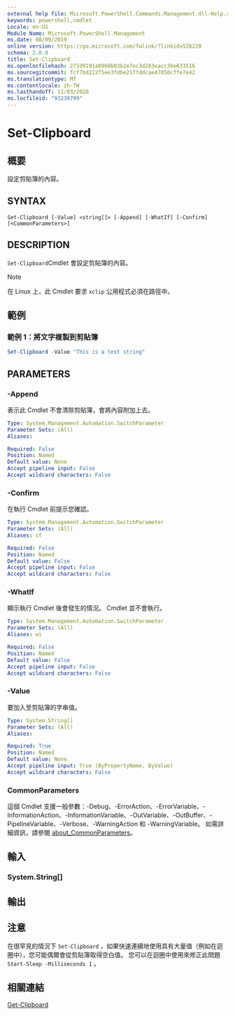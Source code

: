 ```yaml
---
external help file: Microsoft.PowerShell.Commands.Management.dll-Help.xml
keywords: powershell,cmdlet
Locale: en-US
Module Name: Microsoft.PowerShell.Management
ms.date: 08/09/2019
online version: https://go.microsoft.com/fwlink/?linkid=526220
schema: 2.0.0
title: Set-Clipboard
ms.openlocfilehash: 271d9191a0968b03b1e7ec3d283eacc36e633516
ms.sourcegitcommit: fcf7bd222f5ee3fdbe21ffddcae47050cffe7e42
ms.translationtype: MT
ms.contentlocale: zh-TW
ms.lasthandoff: 11/03/2020
ms.locfileid: "93239799"
---
```

# Set-Clipboard

## 概要
設定剪貼簿的內容。

## SYNTAX

```
Set-Clipboard [-Value] <string[]> [-Append] [-WhatIf] [-Confirm] [<CommonParameters>]
```

## DESCRIPTION

`Set-Clipboard`Cmdlet 會設定剪貼簿的內容。

> [!NOTE]
> 在 Linux 上，此 Cmdlet 要求 `xclip` 公用程式必須在路徑中。

## 範例

### 範例 1：將文字複製到剪貼簿

```powershell
Set-Clipboard -Value "This is a test string"
```

## PARAMETERS

### -Append

表示此 Cmdlet 不會清除剪貼簿，會將內容附加上去。

```yaml
Type: System.Management.Automation.SwitchParameter
Parameter Sets: (All)
Aliases:

Required: False
Position: Named
Default value: None
Accept pipeline input: False
Accept wildcard characters: False
```

### -Confirm

在執行 Cmdlet 前提示您確認。

```yaml
Type: System.Management.Automation.SwitchParameter
Parameter Sets: (All)
Aliases: cf

Required: False
Position: Named
Default value: False
Accept pipeline input: False
Accept wildcard characters: False
```

### -WhatIf

顯示執行 Cmdlet 後會發生的情況。 Cmdlet 並不會執行。

```yaml
Type: System.Management.Automation.SwitchParameter
Parameter Sets: (All)
Aliases: wi

Required: False
Position: Named
Default value: False
Accept pipeline input: False
Accept wildcard characters: False
```

### -Value

要加入至剪貼簿的字串值。

```yaml
Type: System.String[]
Parameter Sets: (All)
Aliases:

Required: True
Position: Named
Default value: None
Accept pipeline input: True (ByPropertyName, ByValue)
Accept wildcard characters: False
```

### CommonParameters

這個 Cmdlet 支援一般參數：-Debug、-ErrorAction、-ErrorVariable、-InformationAction、-InformationVariable、-OutVariable、-OutBuffer、-PipelineVariable、-Verbose、-WarningAction 和 -WarningVariable。 如需詳細資訊，請參閱 [about_CommonParameters](https://go.microsoft.com/fwlink/?LinkID=113216)。

## 輸入

### System.String[]

## 輸出

## 注意

在很罕見的情況下 `Set-Clipboard` ，如果快速連續地使用具有大量值（例如在迴圈中），您可能偶爾會從剪貼簿取得空白值。 您可以在迴圈中使用來修正此問題 `Start-Sleep -Milliseconds 1` 。

## 相關連結

[Get-Clipboard](Get-Clipboard.md)
